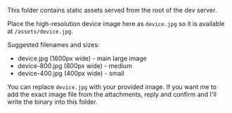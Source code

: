 This folder contains static assets served from the root of the dev server.

Place the high-resolution device image here as `device.jpg` so it is available at `/assets/device.jpg`.

Suggested filenames and sizes:
- device.jpg (1600px wide) - main large image
- device-800.jpg (800px wide) - medium
- device-400.jpg (400px wide) - small

You can replace `device.jpg` with your provided image. If you want me to add the exact image file from the attachments, reply and confirm and I'll write the binary into this folder.